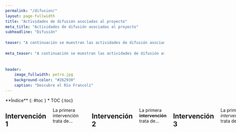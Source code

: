 ```yaml
---
permalink: "/difusion/"
layout: page-fullwidth
title: "Actividades de difusión asociadas al proyecto"
meta_title: "Actividades de difusión asociadas al proyecto"
subheadline: "Difusión"

teaser: "A continuación se muestran las actividades de difusión asociadas al proyecto."

meta_teaser: "A continuación se muestran las actividades de difusión asociadas al proyecto."


header:
    image_fullwidth: petro.jpg
    background-color: "#262930"
    caption: "Descubre el Río Francolí"
---
```


<!--more-->

<div class="row">
<div class="medium-4 medium-push-8 columns" markdown="1">
<div class="panel radius" markdown="1">
**Índice**
{: #toc }
*  TOC
{:toc}
</div>
</div><!-- /.medium-4.columns -->



<div class="medium-8 medium-pull-4 columns" markdown="1">


## Intervención 1
La primera intervención trata de...

![Prueba](/images/petro.jpg)

## Intervención 2
La primera **intervención** trata de...


## Intervención 3
La primera *intervención* trata de...



</div><!-- /.medium-8.columns -->
</div><!-- /.row -->


